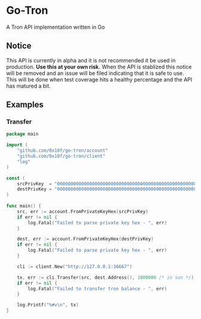 # Go-Tron

A Tron API implementation written in Go

## Notice

This API is currently in alpha and it is not recommended it be used in production. __Use this at your own risk.__ When the API is stablized this notice will be removed and an issue will be filed indicating that it is safe to use. This will be done when test coverage hits a healthy percentage and the API has matured a bit.

## Examples

### Transfer

```go
package main

import (
	"github.com/0x10f/go-tron/account"
	"github.com/0x10f/go-tron/client"
	"log"
)

const (
  	srcPrivKey  = "000000000000000000000000000000000000000000000000000000000000010f"
  	destPrivKey = "000000000000000000000000000000000000000000000000000000000000010e"
)
  
func main() {
	src, err := account.FromPrivateKeyHex(srcPrivKey)
	if err != nil {
		log.Fatal("Failed to parse private key hex - ", err)
	}

	dest, err := account.FromPrivateKeyHex(destPrivKey)
	if err != nil { 
		log.Fatal("Failed to parse private key hex - ", err)
	}

	cli := client.New("http://127.0.0.1:16667")

	tx, err := cli.Transfer(src, dest.Address(), 1000000 /* in sun */)
	if err != nil {
		log.Fatal("Failed to transfer tron balance - ", err)
	}

	log.Printf("%#v\n", tx)
}
```